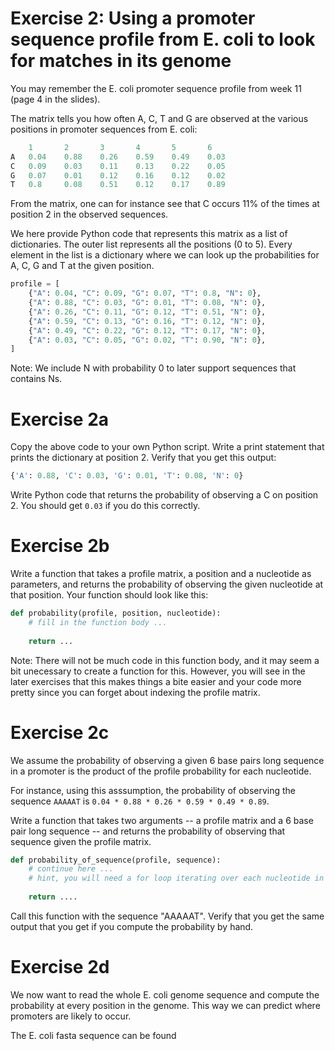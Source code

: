 # Exercise 2: Using a promoter sequence profile from E. coli to look for matches in its genome
You may remember the E. coli promoter sequence profile from week 11 (page 4 in the slides).

The matrix tells you how often A, C, T and G are observed at the various positions in promoter sequences from E. coli:

```python
    1       2       3       4       5       6
A   0.04    0.88    0.26    0.59    0.49    0.03
C   0.09    0.03    0.11    0.13    0.22    0.05 
G   0.07    0.01    0.12    0.16    0.12    0.02 
T   0.8     0.08    0.51    0.12    0.17    0.89
```

From the matrix, one can for instance see that C occurs 11% of the times at position 2 in the observed sequences.

We here provide Python code that represents this matrix as a list of dictionaries. The outer list represents all the positions (0 to 5). Every element in the list is a dictionary where we can look up the probabilities for A, C, G and T at the given position.


```python
profile = [
    {"A": 0.04, "C": 0.09, "G": 0.07, "T": 0.8, "N": 0},
    {"A": 0.88, "C": 0.03, "G": 0.01, "T": 0.08, "N": 0},
    {"A": 0.26, "C": 0.11, "G": 0.12, "T": 0.51, "N": 0},
    {"A": 0.59, "C": 0.13, "G": 0.16, "T": 0.12, "N": 0},
    {"A": 0.49, "C": 0.22, "G": 0.12, "T": 0.17, "N": 0},
    {"A": 0.03, "C": 0.05, "G": 0.02, "T": 0.90, "N": 0},
]
```
Note: We include N with probability 0 to later support sequences that contains Ns.

# Exercise 2a
Copy the above code to your own Python script. Write a print statement that prints the dictionary at position 2. Verify that you get this output:
```python
{'A': 0.88, 'C': 0.03, 'G': 0.01, 'T': 0.08, 'N': 0}
```

Write Python code that returns the probability of observing a C on position 2. You should get `0.03` if you do this correctly.


# Exercise 2b
Write a function that takes a profile matrix, a position and a nucleotide as parameters, and returns the probability of observing the given nucleotide at that position. Your function should look like this:

```python
def probability(profile, position, nucleotide):
    # fill in the function body ...
    
    return ...
```

Note: There will not be much code in this function body, and it may seem a bit unecessary to create a function for this. 
However, you will see in the later exercises that this makes things a bite easier and your code more pretty since you can forget about indexing the profile matrix.


# Exercise 2c
We assume the probability of observing a given 6 base pairs long sequence in a promoter is the product of the profile probability for each nucleotide.

For instance, using this asssumption, the probability of observing the sequence `AAAAAT` is `0.04 * 0.88 * 0.26 * 0.59 * 0.49 * 0.89`.

Write a function that takes two arguments -- a profile matrix and a 6 base pair long sequence -- and returns the probability of observing that sequence given the profile matrix.

```python
def probability_of_sequence(profile, sequence):
    # continue here ...
    # hint, you will need a for loop iterating over each nucleotide in the sequence
    
    return ....
```

Call this function with the sequence "AAAAAT". Verify that you get the same output that you get if you compute the probability by hand.

# Exercise 2d
We now want to read the whole E. coli genome sequence and compute the probability at every position in the genome. This way we can predict where promoters are likely to occur.

The E. coli fasta sequence can be found 



